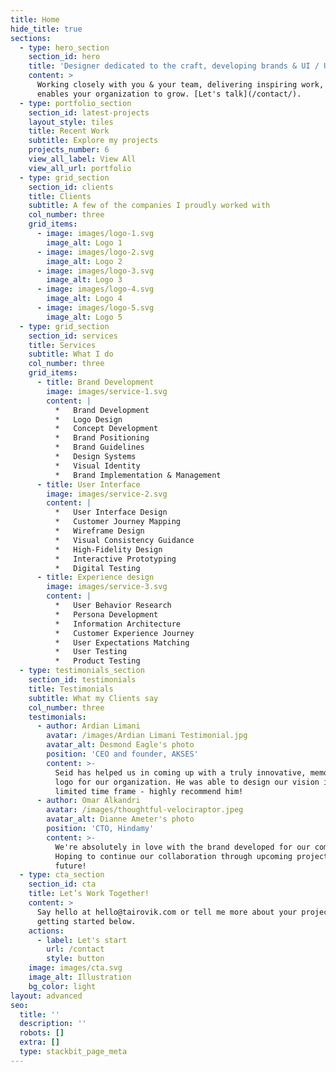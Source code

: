 ```yaml
---
title: Home
hide_title: true
sections:
  - type: hero_section
    section_id: hero
    title: 'Designer dedicated to the craft, developing brands & UI / UX that lasts.'
    content: >
      Working closely with you & your team, delivering inspiring work, which
      enables your organization to grow. [Let's talk](/contact/).
  - type: portfolio_section
    section_id: latest-projects
    layout_style: tiles
    title: Recent Work
    subtitle: Explore my projects
    projects_number: 6
    view_all_label: View All
    view_all_url: portfolio
  - type: grid_section
    section_id: clients
    title: Clients
    subtitle: A few of the companies I proudly worked with
    col_number: three
    grid_items:
      - image: images/logo-1.svg
        image_alt: Logo 1
      - image: images/logo-2.svg
        image_alt: Logo 2
      - image: images/logo-3.svg
        image_alt: Logo 3
      - image: images/logo-4.svg
        image_alt: Logo 4
      - image: images/logo-5.svg
        image_alt: Logo 5
  - type: grid_section
    section_id: services
    title: Services
    subtitle: What I do
    col_number: three
    grid_items:
      - title: Brand Development
        image: images/service-1.svg
        content: |
          *   Brand Development
          *   Logo Design
          *   Concept Development
          *   Brand Positioning
          *   Brand Guidelines
          *   Design Systems
          *   Visual Identity
          *   Brand Implementation & Management
      - title: User Interface
        image: images/service-2.svg
        content: |
          *   User Interface Design
          *   Customer Journey Mapping
          *   Wireframe Design
          *   Visual Consistency Guidance
          *   High-Fidelity Design
          *   Interactive Prototyping
          *   Digital Testing
      - title: Experience design
        image: images/service-3.svg
        content: |
          *   User Behavior Research
          *   Persona Development
          *   Information Architecture
          *   Customer Experience Journey
          *   User Expectations Matching
          *   User Testing
          *   Product Testing
  - type: testimonials_section
    section_id: testimonials
    title: Testimonials
    subtitle: What my Clients say
    col_number: three
    testimonials:
      - author: Ardian Limani
        avatar: /images/Ardian Limani Testimonial.jpg
        avatar_alt: Desmond Eagle's photo
        position: 'CEO and founder, AKSES'
        content: >-
          Seid has helped us in coming up with a truly innovative, memorable
          logo for our organization. He was able to design our vision in a
          limited time frame - highly recommend him!
      - author: Omar Alkandri
        avatar: /images/thoughtful-velociraptor.jpeg
        avatar_alt: Dianne Ameter's photo
        position: 'CTO, Hindamy'
        content: >-
          We're absolutely in love with the brand developed for our company.
          Hoping to continue our collaboration through upcoming projects in the
          future!
  - type: cta_section
    section_id: cta
    title: Let’s Work Together!
    content: >
      Say hello at hello@tairovik.com or tell me more about your project by
      getting started below.
    actions:
      - label: Let's start
        url: /contact
        style: button
    image: images/cta.svg
    image_alt: Illustration
    bg_color: light
layout: advanced
seo:
  title: ''
  description: ''
  robots: []
  extra: []
  type: stackbit_page_meta
---
```

